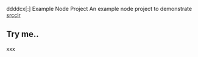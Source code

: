 ddddcx[:] Example Node Project
An example node project to demonstrate [srcclr](https://www.srcclr.com)
## Try me..
xxx
